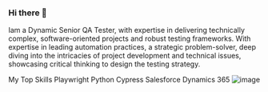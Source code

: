 ### Hi there 👋

Iam a  Dynamic Senior QA Tester, with expertise in delivering technically complex, software-oriented projects and robust testing frameworks. With expertise in leading automation practices, a strategic problem-solver, deep diving into the intricacies of project development and technical issues, showcasing critical thinking to design the testing strategy. 

My Top Skills
Playwright
Python
Cypress
Salesforce
Dynamics 365
![image](https://github.com/jmadhavi2708/jmadhavi2708/assets/36148193/2fabd8a0-61ab-429d-9425-277d01a0b634)




<!--
**jmadhavi2708/jmadhavi2708** is a ✨ _special_ ✨ repository because its `README.md` (this file) appears on your GitHub profile.

Here are some ideas to get you started:

- 🔭 I’m currently working on ...
- 🌱 I’m currently learning ...
- 👯 I’m looking to collaborate on ...
- 🤔 I’m looking for help with ...
- 💬 Ask me about ...
- 📫 How to reach me: ...
- 😄 Pronouns: ...
- ⚡ Fun fact: ...
-->
